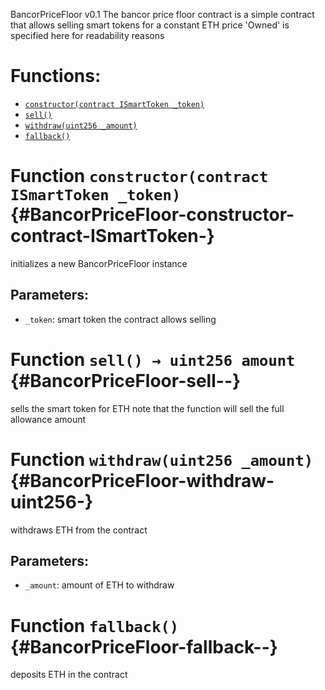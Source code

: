 BancorPriceFloor v0.1
The bancor price floor contract is a simple contract that allows selling smart tokens for a constant ETH price
'Owned' is specified here for readability reasons

# Functions:
- [`constructor(contract ISmartToken _token)`](#BancorPriceFloor-constructor-contract-ISmartToken-)
- [`sell()`](#BancorPriceFloor-sell--)
- [`withdraw(uint256 _amount)`](#BancorPriceFloor-withdraw-uint256-)
- [`fallback()`](#BancorPriceFloor-fallback--)


# Function `constructor(contract ISmartToken _token)` {#BancorPriceFloor-constructor-contract-ISmartToken-}
initializes a new BancorPriceFloor instance

## Parameters:
- `_token`:   smart token the contract allows selling
# Function `sell() → uint256 amount` {#BancorPriceFloor-sell--}
sells the smart token for ETH
note that the function will sell the full allowance amount

# Function `withdraw(uint256 _amount)` {#BancorPriceFloor-withdraw-uint256-}
withdraws ETH from the contract

## Parameters:
- `_amount`:  amount of ETH to withdraw
# Function `fallback()` {#BancorPriceFloor-fallback--}
deposits ETH in the contract

